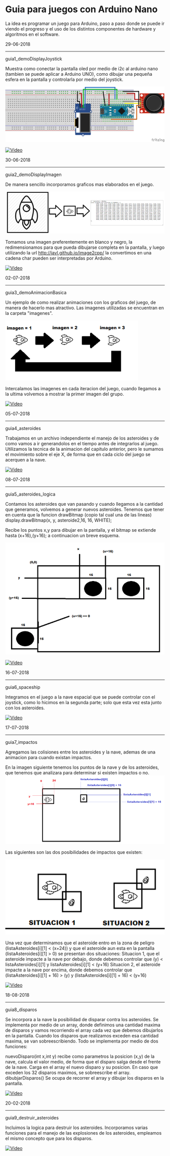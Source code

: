 # Guia para juegos con Arduino Nano

La idea es programar un juego para Arduino, paso a paso donde se puede ir viendo el progreso y el uso de los distintos componentes de hardware y algoritmos en el software.

29-06-2018
**********
guia1_demoDisplayJoystick 

Muestra como conectar la pantalla oled por medio de i2c al arduino nano (tambien se puede aplicar a Arduino UNO), como dibujar una pequeña esfera en la pantalla y controlarla por medio del joystick.

![alt text](https://raw.githubusercontent.com/gsampallo/guiajuego/master/protoboard.png "Esquematico")

[![Video](https://img.youtube.com/vi/HjorjRJRUFs/0.jpg)](https://www.youtube.com/watch?v=HjorjRJRUFs)

30-06-2018
**********
guia2_demoDisplayImagen

De manera sencillo incorporamos graficos mas elaborados en el juego.

![alt text](https://raw.githubusercontent.com/gsampallo/guiajuego/master/procesar_imagenes.png "Imagenes")

Tomamos una imagen preferentemente en blanco y negro, la redimensionamos para que pueda dibujarse completa en la pantalla, y luego utilizando la url http://javl.github.io/image2cpp/ la convertimos en una cadena char pueden ser interpretadas por Arduino.

[![Video](https://img.youtube.com/vi/OMatRmGb0Nk/0.jpg)](https://www.youtube.com/watch?v=OMatRmGb0Nk)

02-07-2018
**********
guia3_demoAnimacionBasica

Un ejemplo de como realizar animaciones con los graficos del juego, de manera de hacerlo mas atractivo.
Las imagenes utilizadas se encuentran en la carpeta "imagenes".

![alt text](https://raw.githubusercontent.com/gsampallo/guiajuego/master/animacion1.png "Animacion")

Intercalamos las imagenes en cada iteracion del juego, cuando llegamos a la ultima volvemos a mostrar la primer imagen del grupo.

[![Video](https://img.youtube.com/vi/XTn7QsnC1Xo/0.jpg)](https://www.youtube.com/watch?v=XTn7QsnC1Xo)

05-07-2018
**********
guia4_asteroides

Trabajamos en un archivo independiente el manejo de los asteroides y de como vamos a ir generandolos en el tiempo antes de integrarlos al juego. Utilizamos la tecnica de la animacion del capitulo anterior, pero le sumamos el movimiento sobre el eje X, de forma que en cada ciclo del juego se acerquen a la nave.

[![Video](https://img.youtube.com/vi/kkq6B8eZpTI/0.jpg)](https://www.youtube.com/watch?v=kkq6B8eZpTI)


08-07-2018
**********
guia5_asteroides_logica

Contamos los asteroides que van pasando y cuando llegamos a la cantidad que generamos, volvemos a generar nuevos asteroides.
Tenemos que tener en cuenta que la funcion drawBitmap (copio tal cual una de las lineas)
	display.drawBitmap(x, y, asteroide2,16, 16, WHITE);
	
Recibe los puntos x,y para dibujar en la pantalla, y el bitmap se extiende hasta (x+16),(y+16); a continuacion un breve esquema.

![alt text](https://raw.githubusercontent.com/gsampallo/guiajuego/master/asteroides.png "Asteroides")


[![Video](https://img.youtube.com/vi/aAHSvF9e9S8/0.jpg)](https://www.youtube.com/watch?v=aAHSvF9e9S8)

16-07-2018
**********
guia6_spaceship

Integramos en el juego a la nave espacial que se puede controlar con el joystick, como lo hicimos en la segunda parte; solo que esta vez esta junto con los asteroides.

[![Video](https://img.youtube.com/vi/SEokz4ttd_4/0.jpg)](https://www.youtube.com/watch?v=SEokz4ttd_4)

17-07-2018
**********
guia7_impactos

Agregamos las colisiones entre los asteroides y la nave, ademas de una animacion para cuando existan impactos.

En la imagen siguiente tenemos los puntos de la nave y de los asteroides, que tenemos que analizara para determinar si existen impactos o no.
![alt text](https://raw.githubusercontent.com/gsampallo/guiajuego/master/posicion.png "Posicion")

Las siguientes son las dos posibilidades de impactos que existen:

![alt text](https://raw.githubusercontent.com/gsampallo/guiajuego/master/impacto.png "Impacto")

Una vez que determinamos que el asteroide entro en la zona de peligro (listaAsteroides[i][1] < (x+24)) y que el asteroide aun esta en la pantalla (listaAsteroides[i][1] > 0) se presentan dos situaciones:
Situacion 1, que el asteroide impacte a la nave por debajo, donde debemos controlar que (y) < listaAsteroides[i][1] y listaAsteroides[i][1] < (y+16)
Situacion 2, el asteroide impacte a la nave por encima, donde debemos controlar que (listaAsteroides[i][1] + 16) > (y) y (listaAsteroides[i][1] + 16) < (y+16)


[![Video](https://img.youtube.com/vi/3CT9MAgIodY/0.jpg)](https://www.youtube.com/watch?v=3CT9MAgIodY)

18-08-2018
**********
guia8_disparos

Se incorpora a la nave la posibilidad de disparar contra los asteroides. Se implementa por medio de un array, donde definimos una cantidad maxima de disparos y vamos recorriendo el array cada vez que debemos dibujarlos en la pantalla. Cuando los disparos que realizamos exceden esa cantidad maxima, se van sobreescribiendo.
Todo se implementa por medio de dos funciones: 

nuevoDisparo(int x,int y) recibe como parametros la posicion (x,y) de la nave, calcula el valor medio, de forma que el disparo salga desde el frente de la nave. Carga en el array el nuevo disparo y su posicion. En caso que exceden los 32 disparos maximos, se sobreescribe el array.
dibubjarDisparos() Se ocupa de recorrer el array y dibujar los disparos en la pantalla.

[![Video](https://img.youtube.com/vi/-ogrUrgD27o/0.jpg)](https://www.youtube.com/watch?v=-ogrUrgD27o)

20-02-2018
**********
guia9_destruir_asteroides

Incluimos la logica para destruir los asteroides. Incorporamos varias funciones para el manejo de las explosiones de los asteroides, empleamos el mismo concepto que para los disparos.

[![Video](https://img.youtube.com/vi/i3VGcISwTac/0.jpg)](https://www.youtube.com/watch?v=i3VGcISwTac)

